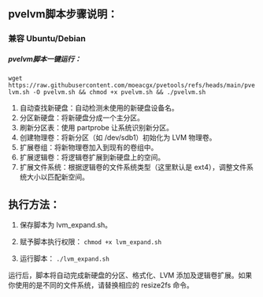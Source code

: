## pvelvm脚本步骤说明：
### 兼容 Ubuntu/Debian
##### pvelvm脚本一键运行：

`wget https://raw.githubusercontent.com/moeacgx/pvetools/refs/heads/main/pvelvm.sh -O pvelvm.sh && chmod +x pvelvm.sh && ./pvelvm.sh`

1. 自动查找新硬盘：自动检测未使用的新硬盘设备名。
2. 分区新硬盘：将新硬盘分成一个主分区。
3. 刷新分区表：使用 partprobe 让系统识别新分区。
4. 创建物理卷：将新分区（如 /dev/sdb1）初始化为 LVM 物理卷。
5. 扩展卷组：将新物理卷加入到现有的卷组中。
6. 扩展逻辑卷：将逻辑卷扩展到新硬盘上的空间。
7. 扩展文件系统：根据逻辑卷的文件系统类型（这里默认是 ext4），调整文件系统大小以匹配新空间。
## 执行方法：
1. 保存脚本为 lvm_expand.sh。
2. 赋予脚本执行权限：
`chmod +x lvm_expand.sh`

1. 运行脚本：
`./lvm_expand.sh`

运行后，脚本将自动完成新硬盘的分区、格式化、LVM 添加及逻辑卷扩展。如果你使用的是不同的文件系统，请替换相应的 resize2fs 命令。
